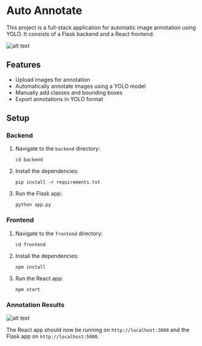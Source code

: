 # Auto Annotate

This project is a full-stack application for automatic image annotation using YOLO. It consists of a Flask backend and a React frontend.

![alt text](https://github.com/diazoangga/auto-annotation/blob/main/input.png?raw=true)

## Features

- Upload images for annotation
- Automatically annotate images using a YOLO model
- Manually add classes and bounding boxes
- Export annotations in YOLO format

## Setup

### Backend

1. Navigate to the `backend` directory:
    ```
    cd backend
    ```
2. Install the dependencies:
    ```
    pip install -r requirements.txt
    ```
3. Run the Flask app:
    ```
    python app.py
    ```

### Frontend

1. Navigate to the `frontend` directory:
    ```
    cd frontend
    ```
2. Install the dependencies:
    ```
    npm install
    ```
3. Run the React app:
    ```
    npm start
    ```

### Annotation Results
![alt text](https://github.com/diazoangga/auto-annotation/blob/main/annotated.png?raw=true)

The React app should now be running on `http://localhost:3000` and the Flask app on `http://localhost:5000`.
